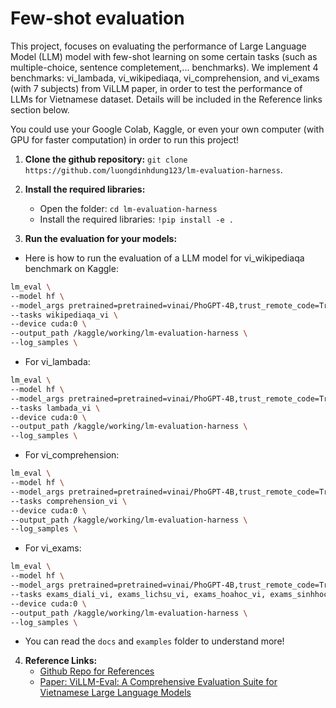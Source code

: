 # Few-shot evaluation

This project, focuses on evaluating the performance of Large Language Model (LLM) model with few-shot learning on some certain tasks (such as multiple-choice, sentence completement,... benchmarks). We implement 4 benchmarks: vi_lambada, vi_wikipediaqa, vi_comprehension, and vi_exams (with 7 subjects) from ViLLM paper, in order to test the performance of LLMs for Vietnamese dataset. Details will be included in the Reference links section below.

You could use your Google Colab, Kaggle, or even your own computer (with GPU for faster computation) in order to run this project!

1. **Clone the github repository:** `git clone https://github.com/luongdinhdung123/lm-evaluation-harness`. 

2. **Install the required libraries:**
    - Open the folder: `cd lm-evaluation-harness`
    - Install the required libraries: `!pip install -e .`

3. **Run the evaluation for your models:**

- Here is how to run the evaluation of a LLM model for vi_wikipediaqa benchmark on Kaggle:
```bash
lm_eval \
--model hf \
--model_args pretrained=pretrained=vinai/PhoGPT-4B,trust_remote_code=True \
--tasks wikipediaqa_vi \
--device cuda:0 \
--output_path /kaggle/working/lm-evaluation-harness \
--log_samples \
```

- For vi_lambada:

```bash
lm_eval \
--model hf \
--model_args pretrained=pretrained=vinai/PhoGPT-4B,trust_remote_code=True \
--tasks lambada_vi \
--device cuda:0 \
--output_path /kaggle/working/lm-evaluation-harness \
--log_samples \
```

- For vi_comprehension:
```bash
lm_eval \
--model hf \
--model_args pretrained=pretrained=vinai/PhoGPT-4B,trust_remote_code=True \
--tasks comprehension_vi \
--device cuda:0 \
--output_path /kaggle/working/lm-evaluation-harness \
--log_samples \
```

- For vi_exams:
```bash
lm_eval \
--model hf \
--model_args pretrained=pretrained=vinai/PhoGPT-4B,trust_remote_code=True \
--tasks exams_diali_vi, exams_lichsu_vi, exams_hoahoc_vi, exams_sinhhoc_vi, exams_vatli_vi, exams_toanhoc_vi, exams_vanhoc_vi \
--device cuda:0 \
--output_path /kaggle/working/lm-evaluation-harness \
--log_samples \
```

- You can read the `docs` and `examples` folder to understand more!
4. **Reference Links:**
    - [Github Repo for References](https://github.com/EleutherAI/lm-evaluation-harness)
    - [Paper: ViLLM-Eval: A Comprehensive Evaluation Suite for
Vietnamese Large Language Models](https://arxiv.org/pdf/2404.11086)